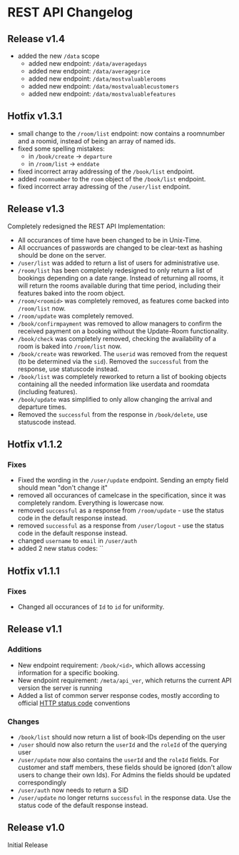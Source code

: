 # REST API Changelog

## Release v1.4

* added the new `/data` scope
    * added new endpoint: `/data/averagedays`
    * added new endpoint: `/data/averageprice`
    * added new endpoint: `/data/mostvaluablerooms`
    * added new endpoint: `/data/mostvaluablecustomers`
    * added new endpoint: `/data/mostvaluablefeatures`

## Hotfix v1.3.1

* small change to the `/room/list` endpoint: now contains a roomnumber and a roomid, instead of being an array of named ids.
* fixed some spelling mistakes:
  * in `/book/create` -> `departure`
  * in `/room/list` -> `enddate`
* fixed incorrect array addressing of the `/book/list` endpoint.
* added `roomnumber` to the `room` object of the `/book/list` endpoint.
* fixed incorrect array adressing of the `/user/list` endpoint.

## Release v1.3

Completely redesigned the REST API Implementation:

* All occurances of time have been changed to be in Unix-Time.
* All occruances of passwords are changed to be clear-text as hashing should be done on the server.
* `/user/list` was added to return a list of users for administrative use.
* `/room/list` has been completely redesigned to only return a list of bookings depending on a date range. Instead of returning all rooms, it will return the rooms available during that time period, including their features baked into the room object.
* `/room/<roomid>` was completely removed, as features come backed into `/room/list` now.
* `/room/update` was completely removed.
* `/book/confirmpayment` was removed to allow managers to confirm the received payment on a booking without the Update-Room functionality.
* `/book/check` was completely removed, checking the availability of a room is baked into `/room/list` now.
* `/book/create` was reworked. The `userid` was removed from the request (to be determined via the `sid`). Removed the `successful` from the response, use statuscode instead.
* `/book/list` was completely reworked to return a list of booking objects containing all the needed information like userdata and roomdata (including features).
* `/book/update` was simplified to only allow changing the arrival and departure times.
* Removed the `successful` from the response in `/book/delete`, use statuscode instead. 

## Hotfix v1.1.2

### Fixes

* Fixed the wording in the `/user/update` endpoint. Sending an empty field should mean "don't change it"
* removed all occurances of camelcase in the specification, since it was completely random. Everything is lowercase now.
* removed `successful` as a response from `/room/update` - use the status code in the default response instead.
* removed `successful` as a response from `/user/logout` - use the status code in the default response instead.
* changed `username` to `email` in `/user/auth`
* added 2 new status codes: ``

## Hotfix v1.1.1

### Fixes

* Changed all occurances of `Id` to `id` for uniformity.

## Release v1.1

### Additions

* New endpoint requirement: `/book/<id>`, which allows accessing information for a specific booking.
* New endpoint requirement: `/meta/api_ver`, which returns the current API version the server is running
* Added a list of common server response codes, mostly according to official [HTTP status code](https://en.wikipedia.org/wiki/List_of_HTTP_status_codes) conventions 

### Changes

* `/book/list` should now return a list of book-IDs depending on the user
* `/user` should now also return the `userId` and the `roleId` of the querying user
* `/user/update` now also contains the `userId` and the `roleId` fields. For customer and staff members, these fields should be ignored (don't allow users to change their own Ids). For Admins the fields should be updated correspondingly
* `/user/auth` now needs to return a SID
* `/user/update` no longer returns `successful` in the response data. Use the status code of the default response instead.

## Release v1.0

Initial Release